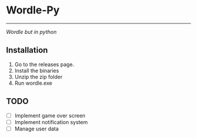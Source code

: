 # Wordle-Py

---

_Wordle but in python_

## Installation

1. Go to the releases page.
2. Install the binaries
3. Unzip the zip folder
4. Run wordle.exe

## TODO

- [ ] Implement game over screen
- [ ] Implement notification system
- [ ] Manage user data
